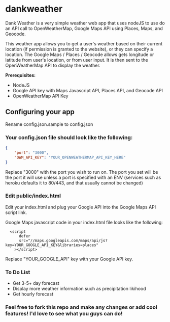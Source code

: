 # dankweather
Dank Weather is a very simple weather web app that uses nodeJS to use do an API call to OpenWeatherMap, Google Maps API using Places, Maps, and Geocode. 

This weather app allows you to get a user's weather based on their current location (if permission is granted to the website), or they can specify a location. The Google Maps / Places / Geocode allows gets longitude or latitude from user's location, or from user input. It is then sent to the OpenWeatherMap API to display the weather.

**Prerequisites:**
- NodeJS
- Google API key with Maps Javascript API, Places API, and Geocode API
- OpenWeatherMap API Key

## Configuring your app ##
Rename config.json.sample to config.json

### Your config.json file should look like the following: ###
```json
{
    "port": "3000",
    "OWM_API_KEY": "YOUR_OPENWEATHERMAP_API_KEY_HERE"
}
```
Replace "3000" with the port you wish to run on. 
The port you set will be the port it will use unless a port is specified with an ENV (services such as heroku defaults it to 80/443, and that usually cannot be changed)

### Edit public/index.html ###

Edit your index.html and plug your Google API into the Google Maps API script link.

Google Maps javascript code in your index.html file looks like the following:

```
  <script
      defer
      src="//maps.googleapis.com/maps/api/js?key=YOUR_GOOGLE_API_KEY&libraries=places"
    ></script>
```
Replace "YOUR_GOOGLE_API" key with your Google API key.

### To Do List ###
- Get 3-5+ day forecast
- Display more weather information such as precipitation likihood
- Get hourly forecast

### Feel free to fork this repo and make any changes or add cool features! I'd love to see what you guys can do!

